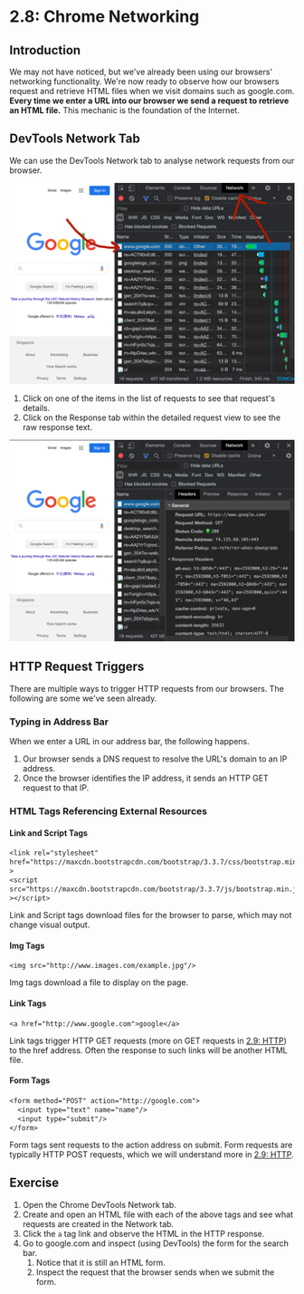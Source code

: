 # 2.8: Chrome Networking

## Introduction

We may not have noticed, but we've already been using our browsers' networking functionality. We're now ready to observe how our browsers request and retrieve HTML files when we visit domains such as google.com. **Every time we enter a URL into our browser we send a request to retrieve an HTML file.** This mechanic is the foundation of the Internet.

## DevTools Network Tab

We can use the DevTools Network tab to analyse network requests from our browser.

![The DevTools Network tab shows a chronological list of all HTTP requests from the current page.](../.gitbook/assets/screen-shot-2020-10-29-at-2.38.10-pm.png)

1. Click on one of the items in the list of requests to see that request's details.
2. Click on the Response tab within the detailed request view to see the raw response text.

![](../.gitbook/assets/screen-shot-2020-10-29-at-2.38.17-pm.png)

## HTTP Request Triggers

There are multiple ways to trigger HTTP requests from our browsers. The following are some we've seen already.

### Typing in Address Bar

When we enter a URL in our address bar, the following happens.

1. Our browser sends a DNS request to resolve the URL's domain to an IP address.
2. Once the browser identifies the IP address, it sends an HTTP GET request to that IP.

### HTML Tags Referencing External Resources

#### Link and Script Tags

```markup
<link rel="stylesheet" href="https://maxcdn.bootstrapcdn.com/bootstrap/3.3.7/css/bootstrap.min.css" >
<script src="https://maxcdn.bootstrapcdn.com/bootstrap/3.3.7/js/bootstrap.min.js" ></script>
```

Link and Script tags download files for the browser to parse, which may not change visual output.

#### Img Tags

```markup
<img src="http://www.images.com/example.jpg"/>
```

Img tags download a file to display on the page.

#### Link Tags

```markup
<a href="http://www.google.com">google</a>
```

Link tags trigger HTTP GET requests \(more on GET requests in [2.9: HTTP](2.9-http.md)\) to the href address. Often the response to such links will be another HTML file.

#### Form Tags

```markup
<form method="POST" action="http://google.com">
  <input type="text" name="name"/>
  <input type="submit"/>
</form>
```

Form tags sent requests to the action address on submit. Form requests are typically HTTP POST requests, which we will understand more in [2.9: HTTP](2.9-http.md).

## Exercise

1. Open the Chrome DevTools Network tab.
2. Create and open an HTML file with each of the above tags and see what requests are created in the Network tab.
3. Click the `a` tag link and observe the HTML in the HTTP response.
4. Go to google.com and inspect \(using DevTools\) the form for the search bar.
   1. Notice that it is still an HTML form.
   2. Inspect the request that the browser sends when we submit the form.

